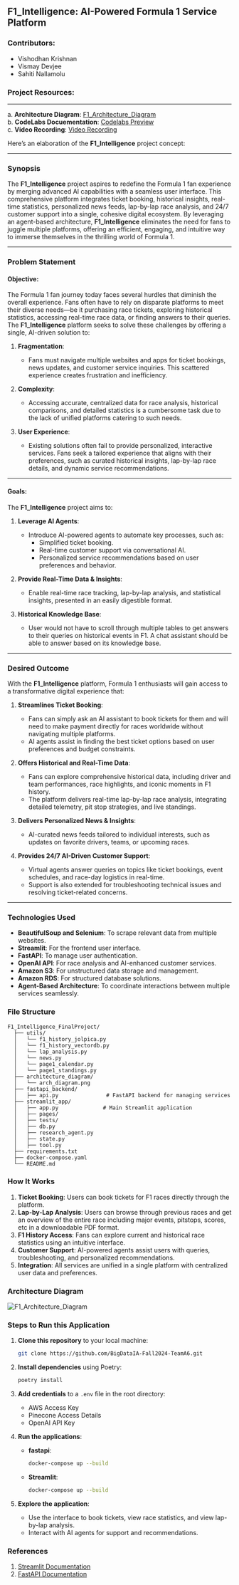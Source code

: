 ## **F1\_Intelligence: AI-Powered Formula 1 Service Platform**

### **Contributors**:

- Vishodhan Krishnan
- Vismay Devjee
- Sahiti Nallamolu

### **Project Resources**:

---

a. **Architecture Diagram**: [F1\_Architecture\_Diagram](https://github.com/user-attachments/assets/c0fdedcc-5723-4c3b-b5e1-7f2c5021be45)\
b. **CodeLabs Docuementation**: [Codelabs Preview](https://codelabs-preview.appspot.com/?file_id=1CUduezE76kCqx0TRpqaDo3Pl7KDuOFKQCUUVGRm7FnU#0)\
c. **Video Recording**: [Video Recording](https://northeastern.zoom.us/rec/share/teRm01lwb_YqW1MNqz4k4j1kjuFceopDvdC24ALmXLAkKH1e6bLjJCNYZ5iF5BNp.j0p14wd0cYALbO52)

Here’s an elaboration of the **F1_Intelligence** project concept:

---

### **Synopsis**

The **F1_Intelligence** project aspires to redefine the Formula 1 fan experience by merging advanced AI capabilities with a seamless user interface. This comprehensive platform integrates ticket booking, historical insights, real-time statistics, personalized news feeds, lap-by-lap race analysis, and 24/7 customer support into a single, cohesive digital ecosystem. By leveraging an agent-based architecture, **F1_Intelligence** eliminates the need for fans to juggle multiple platforms, offering an efficient, engaging, and intuitive way to immerse themselves in the thrilling world of Formula 1.

---

### **Problem Statement**

#### **Objective:**

The Formula 1 fan journey today faces several hurdles that diminish the overall experience. Fans often have to rely on disparate platforms to meet their diverse needs—be it purchasing race tickets, exploring historical statistics, accessing real-time race data, or finding answers to their queries. The **F1_Intelligence** platform seeks to solve these challenges by offering a single, AI-driven solution to:

1. **Fragmentation**:
   - Fans must navigate multiple websites and apps for ticket bookings, news updates, and customer service inquiries. This scattered experience creates frustration and inefficiency.

2. **Complexity**:
   - Accessing accurate, centralized data for race analysis, historical comparisons, and detailed statistics is a cumbersome task due to the lack of unified platforms catering to such needs.

3. **User Experience**:
   - Existing solutions often fail to provide personalized, interactive services. Fans seek a tailored experience that aligns with their preferences, such as curated historical insights, lap-by-lap race details, and dynamic service recommendations.

---

#### **Goals:**

The **F1_Intelligence** project aims to:

1. **Leverage AI Agents**:
   - Introduce AI-powered agents to automate key processes, such as:
     - Simplified ticket booking.
     - Real-time customer support via conversational AI.
     - Personalized service recommendations based on user preferences and behavior.

2. **Provide Real-Time Data & Insights**:
   - Enable real-time race tracking, lap-by-lap analysis, and statistical insights, presented in an easily digestible format.

3. **Historical Knowledge Base**:
   - User would not have to scroll through multiple tables to get answers to their queries on historical events in F1. A chat assistant should be able to answer based on its knowledge base.

---

### **Desired Outcome**

With the **F1_Intelligence** platform, Formula 1 enthusiasts will gain access to a transformative digital experience that:

1. **Streamlines Ticket Booking**:
   - Fans can simply ask an AI assistant to book tickets for them and will need to make payment directly for races worldwide without navigating multiple platforms.
   - AI agents assist in finding the best ticket options based on user preferences and budget constraints.

2. **Offers Historical and Real-Time Data**:
   - Fans can explore comprehensive historical data, including driver and team performances, race highlights, and iconic moments in F1 history.
   - The platform delivers real-time lap-by-lap race analysis, integrating detailed telemetry, pit stop strategies, and live standings.

3. **Delivers Personalized News & Insights**:
   - AI-curated news feeds tailored to individual interests, such as updates on favorite drivers, teams, or upcoming races.

4. **Provides 24/7 AI-Driven Customer Support**:
   - Virtual agents answer queries on topics like ticket bookings, event schedules, and race-day logistics in real-time.
   - Support is also extended for troubleshooting technical issues and resolving ticket-related concerns.

---

### **Technologies Used**

- **BeautifulSoup and Selenium**: To scrape relevant data from multiple websites.
- **Streamlit**: For the frontend user interface.
- **FastAPI**: To manage user authentication.
- **OpenAI API**: For race analysis and AI-enhanced customer services.
- **Amazon S3**: For unstructured data storage and management.
- **Amazon RDS**: For structured database solutions.
- **Agent-Based Architecture**: To coordinate interactions between multiple services seamlessly.

### **File Structure**

```plaintext
F1_Intelligence_FinalProject/
  ├── utils/
  │   └── f1_history_jolpica.py
  │   └── f1_history_vectordb.py
  │   └── lap_analysis.py
  │   └── news.py
  │   └── page1_calendar.py
  │   └── page1_standings.py
  ├── architecture_diagram/
  │   └── arch_diagram.png
  ├── fastapi_backend/
  │   ├── api.py               # FastAPI backend for managing services
  ├── streamlit_app/
  │   ├── app.py              # Main Streamlit application
  │   ├── pages/
  │   ├── tests/
  │   ├── db.py
  │   ├── research_agent.py
  │   ├── state.py
  │   ├── tool.py
  ├── requirements.txt                 
  ├── docker-compose.yaml              
  └── README.md                   
```

### **How It Works**

1. **Ticket Booking**: Users can book tickets for F1 races directly through the platform.
2. **Lap-by-Lap Analysis**: Users can browse through previous races and get an overview of the entire race including major events, pitstops, scores, etc in a downloadable PDF format.
3. **F1 History Access**: Fans can explore current and historical race statistics using an intuitive interface.
4. **Customer Support**: AI-powered agents assist users with queries, troubleshooting, and personalized recommendations.
5. **Integration**: All services are unified in a single platform with centralized user data and preferences.

### **Architecture Diagram**

![F1_Architecture_Diagram](https://github.com/BigDataIA-Fall2024-TeamA6/F1_Intelligence_FinalProject/blob/main/architecture_diagram/F1_ArchDiag.jpeg)

### **Steps to Run this Application**

1. **Clone this repository** to your local machine:

   ```bash
   git clone https://github.com/BigDataIA-Fall2024-TeamA6.git
   ```

2. **Install dependencies** using Poetry:

   ```bash
   poetry install
   ```

3. **Add credentials** to a `.env` file in the root directory:

   - AWS Access Key
   - Pinecone Access Details
   - OpenAI API Key

4. **Run the applications**:

   - **fastapi**:

     ```bash
     docker-compose up --build
     ```

   - **Streamlit**:

     ```bash
     docker-compose up --build
     ```

5. **Explore the application**:

   - Use the interface to book tickets, view race statistics, and view lap-by-lap analysis.
   - Interact with AI agents for support and recommendations.

### **References**

1. [Streamlit Documentation](https://docs.streamlit.io/)
2. [FastAPI Documentation](https://fastapi.tiangolo.com/)

